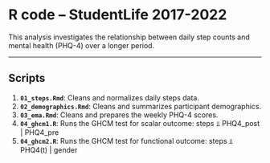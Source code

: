 # R code – StudentLife 2017-2022

This analysis investigates the relationship between daily step counts and mental health (PHQ-4) over a longer period.

---
## Scripts

1.  **`01_steps.Rmd`**: Cleans and normalizes daily steps data. 
2.  **`02_demographics.Rmd`**: Cleans and summarizes participant demographics.
3.  **`03_ema.Rmd`**: Cleans and prepares the weekly PHQ-4 scores.
4.  **`04_ghcm1.R`**: Runs the GHCM test for scalar outcome: steps ⫫ PHQ4_post | PHQ4_pre
5.  **`04_ghcm2.R`**: Runs the GHCM test for functional outcome: steps ⫫ PHQ4(t) | gender

